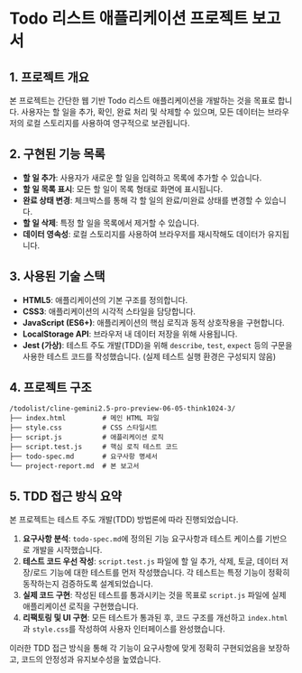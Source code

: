 # Todo 리스트 애플리케이션 프로젝트 보고서

## 1. 프로젝트 개요
본 프로젝트는 간단한 웹 기반 Todo 리스트 애플리케이션을 개발하는 것을 목표로 합니다. 사용자는 할 일을 추가, 확인, 완료 처리 및 삭제할 수 있으며, 모든 데이터는 브라우저의 로컬 스토리지를 사용하여 영구적으로 보관됩니다.

## 2. 구현된 기능 목록
- **할 일 추가**: 사용자가 새로운 할 일을 입력하고 목록에 추가할 수 있습니다.
- **할 일 목록 표시**: 모든 할 일이 목록 형태로 화면에 표시됩니다.
- **완료 상태 변경**: 체크박스를 통해 각 할 일의 완료/미완료 상태를 변경할 수 있습니다.
- **할 일 삭제**: 특정 할 일을 목록에서 제거할 수 있습니다.
- **데이터 영속성**: 로컬 스토리지를 사용하여 브라우저를 재시작해도 데이터가 유지됩니다.

## 3. 사용된 기술 스택
- **HTML5**: 애플리케이션의 기본 구조를 정의합니다.
- **CSS3**: 애플리케이션의 시각적 스타일을 담당합니다.
- **JavaScript (ES6+)**: 애플리케이션의 핵심 로직과 동적 상호작용을 구현합니다.
- **LocalStorage API**: 브라우저 내 데이터 저장을 위해 사용됩니다.
- **Jest (가상)**: 테스트 주도 개발(TDD)을 위해 `describe`, `test`, `expect` 등의 구문을 사용한 테스트 코드를 작성했습니다. (실제 테스트 실행 환경은 구성되지 않음)

## 4. 프로젝트 구조
```
/todolist/cline-gemini2.5-pro-preview-06-05-think1024-3/
├── index.html         # 메인 HTML 파일
├── style.css          # CSS 스타일시트
├── script.js          # 애플리케이션 로직
├── script.test.js     # 핵심 로직 테스트 코드
├── todo-spec.md       # 요구사항 명세서
└── project-report.md  # 본 보고서
```

## 5. TDD 접근 방식 요약
본 프로젝트는 테스트 주도 개발(TDD) 방법론에 따라 진행되었습니다.

1.  **요구사항 분석**: `todo-spec.md`에 정의된 기능 요구사항과 테스트 케이스를 기반으로 개발을 시작했습니다.
2.  **테스트 코드 우선 작성**: `script.test.js` 파일에 할 일 추가, 삭제, 토글, 데이터 저장/로드 기능에 대한 테스트를 먼저 작성했습니다. 각 테스트는 특정 기능이 정확히 동작하는지 검증하도록 설계되었습니다.
3.  **실제 코드 구현**: 작성된 테스트를 통과시키는 것을 목표로 `script.js` 파일에 실제 애플리케이션 로직을 구현했습니다.
4.  **리팩토링 및 UI 구현**: 모든 테스트가 통과된 후, 코드 구조를 개선하고 `index.html`과 `style.css`를 작성하여 사용자 인터페이스를 완성했습니다.

이러한 TDD 접근 방식을 통해 각 기능이 요구사항에 맞게 정확히 구현되었음을 보장하고, 코드의 안정성과 유지보수성을 높였습니다.
